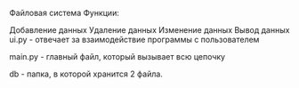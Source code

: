 Файловая система
Функции:

Добавление данных
Удаление данных
Изменение данных
Вывод данных
ui.py - отвечает за взаимодействие программы с пользователем

main.py - главный файл, который вызывает всю цепочку

db - папка, в которой хранится 2 файла.